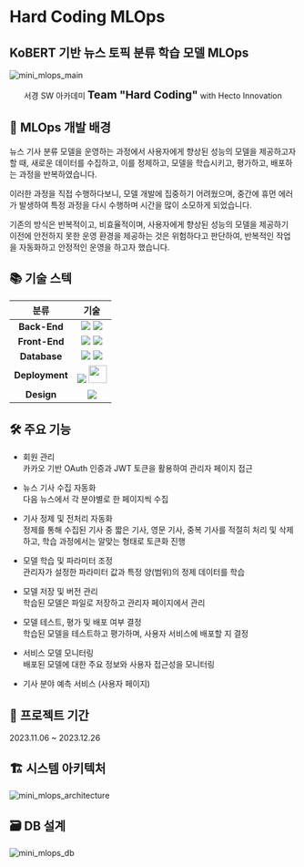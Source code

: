 # Hard Coding MLOps
## KoBERT 기반 뉴스 토픽 분류 학습 모델 MLOps

![mini_mlops_main](https://github.com/hard-coding-mlops/mini-mlops-fastapi/assets/111658806/daaec923-9454-4431-8270-350465041c0e)

<!-- font weight bold -->
<div align="center">
서경 SW 아카데미 <span style="font-weight:bold; font-size:1.2rem">Team "Hard Coding"</span> with Hecto Innovation
</div>

## 🤔 MLOps 개발 배경
뉴스 기사 분류 모델을 운영하는 과정에서 사용자에게 향상된 성능의 모델을 제공하고자 할 때, 새로운 데이터를 수집하고, 이를 정제하고, 모델을 학습시키고, 평가하고, 배포하는 과정을 반복하였습니다.

이러한 과정을 직접 수행하다보니, 모델 개발에 집중하기 어려웠으며, 중간에 휴먼 에러가 발생하여 특정 과정을 다시 수행하며 시간을 많이 소모하게 되었습니다.

기존의 방식은 반복적이고, 비효율적이며, 사용자에게 향상된 성능의 모델을 제공하기 이전에 안전하지 못한 운영 환경을 제공하는 것은 위험하다고 판단하여, 반복적인 작업을 자동화하고 안정적인 운영을 하고자 했습니다.

## 📚 기술 스텍
| 분류 | 기술 |
|:-:|:-:|
| <span style="font-weight:bold">Back-End</span> | <img src="https://img.shields.io/badge/FastAPI-141414.svg?style=for-the-badge&logo=fastapi&logoColor=009688" /> <img src="https://img.shields.io/badge/Colab-141414.svg?style=for-the-badge&logo=googlecolab&logoColor=F9AB00" />|
| <span style="font-weight:bold">Front-End</span> |<img src="https://img.shields.io/badge/React-141414.svg?style=for-the-badge&logo=react&logoColor=61DAFB" /> <img src="https://img.shields.io/badge/Redux-141414.svg?style=for-the-badge&logo=redux&logoColor=764ABC" />|
| <span style="font-weight:bold">Database</span> |<img src="https://img.shields.io/badge/MySQL-141414.svg?style=for-the-badge&logo=mysql&logoColor=4479A1" /> <img src="https://img.shields.io/badge/Amazon RDS-141414.svg?style=for-the-badge&logo=amazonrds&logoColor=527FFF" />|
| <span style="font-weight:bold">Deployment</span> |<img src="https://img.shields.io/badge/ngrok-141414.svg?style=for-the-badge&logo=ngrok&logoColor=1F1E37" /> <img src="https://img.shields.io/badge/KT_Cloud-KT_Cloud?style=for-the-badge&color=%231ae4ee" style="height:1.98rem">|
| <span style="font-weight:bold">Design</span> |<img src="https://img.shields.io/badge/Figma-141414.svg?style=for-the-badge&logo=figma&logoColor=F24E1E" />|


## 🛠️ 주요 기능
* 회원 관리  
카카오 기반 OAuth 인증과 JWT 토큰을 활용하여 관리자 페이지 접근

* 뉴스 기사 수집 자동화  
다음 뉴스에서 각 분야별로 한 페이지씩 수집

* 기사 정제 및 전처리 자동화  
정제를 통해 수집된 기사 중 짧은 기사, 영문 기사, 중복 기사를 적절히 처리 및 삭제하고, 학습 과정에서는 알맞는 형태로 토큰화 진행

* 모델 학습 및 파라미터 조정  
관리자가 설정한 파라미터 값과 특정 양(범위)의 정제 데이터를 학습

* 모델 저장 및 버전 관리  
학습된 모델은 파일로 저장하고 관리자 페이지에서 관리

* 모델 테스트, 평가 및 배포 여부 결정  
학습된 모델을 테스트하고 평가하며, 사용자 서비스에 배포할 지 결정

* 서비스 모델 모니터링  
배포된 모델에 대한 주요 정보와 사용자 접근성을 모니터링

- 기사 분야 예측 서비스 (사용자 페이지)


## 📆 프로젝트 기간
2023.11.06 ~ 2023.12.26

## 🏗️ 시스템 아키텍처
![mini_mlops_architecture](https://github.com/hard-coding-mlops/mini-mlops-fastapi/assets/111658806/ca9a2e11-6e33-43b6-a0c0-cc1f91656182)

## 🗃️ DB 설계
![mini_mlops_db](https://github.com/hard-coding-mlops/mini-mlops-fastapi/assets/111658806/3a3b0172-1e71-4e65-9831-3d578b2bec27)
